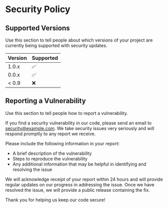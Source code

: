 # Security Policy

## Supported Versions

Use this section to tell people about which versions of your project are currently being supported with security updates.

| Version | Supported          |
| ------- | ------------------ |
| 1.0.x   | :white_check_mark: |
| 0.0.x   | :white_check_mark: |
| < 0.9   | :x:                |

## Reporting a Vulnerability

Use this section to tell people how to report a vulnerability.

If you find a security vulnerability in our code, please send an email to security@example.com. We take security issues very seriously and will respond promptly to any report we receive.

Please include the following information in your report:

- A brief description of the vulnerability
- Steps to reproduce the vulnerability
- Any additional information that may be helpful in identifying and resolving the issue

We will acknowledge receipt of your report within 24 hours and will provide regular updates on our progress in addressing the issue. Once we have resolved the issue, we will provide a public release containing the fix.

Thank you for helping us keep our code secure!
